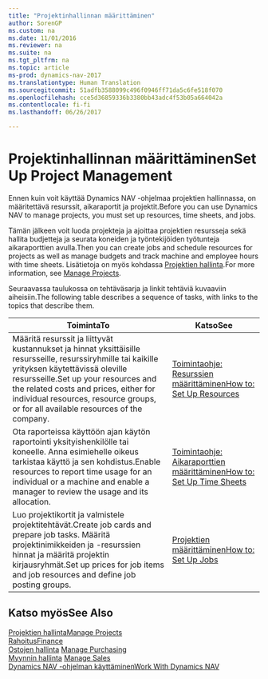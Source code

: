 ```yaml
---
title: "Projektinhallinnan määrittäminen"
author: SorenGP
ms.custom: na
ms.date: 11/01/2016
ms.reviewer: na
ms.suite: na
ms.tgt_pltfrm: na
ms.topic: article
ms-prod: dynamics-nav-2017
ms.translationtype: Human Translation
ms.sourcegitcommit: 51adfb3588099c496f0946ff71da5c6fe518f070
ms.openlocfilehash: cce5d36859336b3380bb43adc4f53b05a664042a
ms.contentlocale: fi-fi
ms.lasthandoff: 06/26/2017

---
```


# <a name="set-up-project-management"></a><span data-ttu-id="39cb4-102">Projektinhallinnan määrittäminen</span><span class="sxs-lookup"><span data-stu-id="39cb4-102">Set Up Project Management</span></span>
<span data-ttu-id="39cb4-103">Ennen kuin voit käyttää Dynamics NAV -ohjelmaa projektien hallinnassa, on määritettävä resurssit, aikaraportit ja projektit.</span><span class="sxs-lookup"><span data-stu-id="39cb4-103">Before you can use Dynamics NAV to manage projects, you must set up resources, time sheets, and jobs.</span></span>

<span data-ttu-id="39cb4-104">Tämän jälkeen voit luoda projekteja ja ajoittaa projektien resursseja sekä hallita budjetteja ja seurata koneiden ja työntekijöiden työtunteja aikaraporttien avulla.</span><span class="sxs-lookup"><span data-stu-id="39cb4-104">Then you can create jobs and schedule resources for projects as well as manage budgets and track machine and employee hours with time sheets.</span></span> <span data-ttu-id="39cb4-105">Lisätietoja on myös kohdassa [Projektien hallinta](projects-manage-projects.md).</span><span class="sxs-lookup"><span data-stu-id="39cb4-105">For more information, see [Manage Projects](projects-manage-projects.md).</span></span>  

<span data-ttu-id="39cb4-106">Seuraavassa taulukossa on tehtäväsarja ja linkit tehtäviä kuvaaviin aiheisiin.</span><span class="sxs-lookup"><span data-stu-id="39cb4-106">The following table describes a sequence of tasks, with links to the topics that describe them.</span></span>

|<span data-ttu-id="39cb4-107">Toiminta</span><span class="sxs-lookup"><span data-stu-id="39cb4-107">To</span></span> |<span data-ttu-id="39cb4-108">Katso</span><span class="sxs-lookup"><span data-stu-id="39cb4-108">See</span></span> |
|---|----|
|<span data-ttu-id="39cb4-109">Määritä resurssit ja liittyvät kustannukset ja hinnat yksittäisille resursseille, resurssiryhmille tai kaikille yrityksen käytettävissä oleville resursseille.</span><span class="sxs-lookup"><span data-stu-id="39cb4-109">Set up your resources and the related costs and prices, either for individual resources, resource groups, or for all available resources of the company.</span></span>|[<span data-ttu-id="39cb4-110">Toimintaohje: Resurssien määrittäminen</span><span class="sxs-lookup"><span data-stu-id="39cb4-110">How to: Set Up Resources</span></span>](projects-how-setup-resources.md)|
|<span data-ttu-id="39cb4-111">Ota raporteissa käyttöön ajan käytön raportointi yksityishenkilölle tai koneelle. Anna esimiehelle oikeus tarkistaa käyttö ja sen kohdistus.</span><span class="sxs-lookup"><span data-stu-id="39cb4-111">Enable resources to report time usage for an individual or a machine and enable a manager to review the usage and its allocation.</span></span>|[<span data-ttu-id="39cb4-112">Toimintaohje: Aikaraporttien määrittäminen</span><span class="sxs-lookup"><span data-stu-id="39cb4-112">How to: Set Up Time Sheets</span></span>](projects-how-setup-time-sheets.md)
|<span data-ttu-id="39cb4-113">Luo projektikortit ja valmistele projektitehtävät.</span><span class="sxs-lookup"><span data-stu-id="39cb4-113">Create job cards and prepare job tasks.</span></span> <span data-ttu-id="39cb4-114">Määritä projektinimikkeiden ja -resurssien hinnat ja määritä projektin kirjausryhmät.</span><span class="sxs-lookup"><span data-stu-id="39cb4-114">Set up prices for job items and job resources and define job posting groups.</span></span>|[<span data-ttu-id="39cb4-115">Projektien määrittäminen</span><span class="sxs-lookup"><span data-stu-id="39cb4-115">How to: Set Up Jobs</span></span>](projects-how-setup-jobs.md)|

## <a name="see-also"></a><span data-ttu-id="39cb4-116">Katso myös</span><span class="sxs-lookup"><span data-stu-id="39cb4-116">See Also</span></span>
[<span data-ttu-id="39cb4-117">Projektien hallinta</span><span class="sxs-lookup"><span data-stu-id="39cb4-117">Manage Projects</span></span>](projects-manage-projects.md)  
[<span data-ttu-id="39cb4-118">Rahoitus</span><span class="sxs-lookup"><span data-stu-id="39cb4-118">Finance</span></span>](finance-setup.md)  
<span data-ttu-id="39cb4-119">[Ostojen hallinta](purchasing-manage-purchasing.md)       </span><span class="sxs-lookup"><span data-stu-id="39cb4-119">[Manage Purchasing](purchasing-manage-purchasing.md)       </span></span>  
<span data-ttu-id="39cb4-120">[Myynnin hallinta](sales-manage-sales.md)   </span><span class="sxs-lookup"><span data-stu-id="39cb4-120">[Manage Sales](sales-manage-sales.md)   </span></span>  
[<span data-ttu-id="39cb4-121">Dynamics NAV -ohjelman käyttäminen</span><span class="sxs-lookup"><span data-stu-id="39cb4-121">Work With Dynamics NAV</span></span>](ui-work-product.md)  


